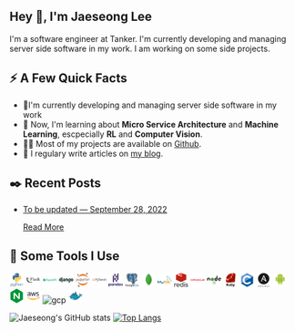 <h2>Hey 👋, I'm Jaeseong Lee</a></h2>
<p>I'm a software engineer at Tanker. I'm currently developing and managing server side software in my work. I am working on some side projects.</p>

<h2>⚡️ A Few Quick Facts</h2>
<ul>
<li>🔭I'm currently developing and managing server side software in my work</li>
<li>🧐 Now, I'm learning about <strong>Micro Service Architecture</strong> and <strong>Machine Learning</strong>, escpecially <strong>RL</strong> and <strong>Computer Vision</strong>.</li>
<li>👨‍💻 Most of my projects are available on <a href="https://github.com/jaesung8">Github</a>.</li>
<li>📝 I regulary write articles on <a href="https://jaesung8.github.io">my blog</a>.</li>
<!--<li>📙 Check out my <a href="">resume</a>.</li>-->
</ul>

<h2>✒️ Recent Posts</h2>
<ul>
<li><a target="_blank" href="https://jaesung8.github.io">To be updated — September 28, 2022</a></li>
<p><a target="_blank" href="https://jaesung8.github.io">Read More</a></p>
</ul>

<h2>🚀 Some Tools I Use</h2>
<p align="left">
<img src="https://raw.githubusercontent.com/devicons/devicon/master/icons/python/python-original-wordmark.svg" alt="python" width="25" height="25" />
<img src="https://raw.githubusercontent.com/devicons/devicon/master/icons/flask/flask-original-wordmark.svg" alt="flask" width="25" height="25" />
<img src="https://raw.githubusercontent.com/devicons/devicon/master/icons/fastapi/fastapi-original-wordmark.svg" alt="fastapi" width="25" height="25" />
<img src="https://raw.githubusercontent.com/devicons/devicon/master/icons/django/django-plain-wordmark.svg" alt="django" width="25" height="25" />
<img src="https://raw.githubusercontent.com/devicons/devicon/master/icons/jupyter/jupyter-original-wordmark.svg" alt="jupyter" width="25" height="25" />
<img src="https://raw.githubusercontent.com/devicons/devicon/master/icons/pytorch/pytorch-original-wordmark.svg" alt="pytorch" width="25" height="25" />
<img src="https://raw.githubusercontent.com/devicons/devicon/master/icons/pandas/pandas-original-wordmark.svg" alt="pandas" width="25" height="25" />
<img src="https://raw.githubusercontent.com/devicons/devicon/master/icons/postgresql/postgresql-original-wordmark.svg" alt="postgresql" width="25" height="25" />
<img src="https://raw.githubusercontent.com/devicons/devicon/master/icons/mongodb/mongodb-original.svg" alt="mongodb" width="25" height="25" />
<img src="https://raw.githubusercontent.com/devicons/devicon/master/icons/mysql/mysql-original-wordmark.svg" alt="mysql" width="25" height="25" />
<img src="https://raw.githubusercontent.com/devicons/devicon/master/icons/redis/redis-original-wordmark.svg" alt="redis" width="25" height="25" />
<img src="https://raw.githubusercontent.com/devicons/devicon/master/icons/oracle/oracle-original.svg" alt="oracle" width="25" height="25" />
<img src="https://raw.githubusercontent.com/devicons/devicon/master/icons/nodejs/nodejs-original-wordmark.svg" alt="nodejs" width="25" height="25" />
<img src="https://raw.githubusercontent.com/devicons/devicon/master/icons/ruby/ruby-original-wordmark.svg" alt="ruby" width="25" height="25" />
<img src="https://raw.githubusercontent.com/devicons/devicon/master/icons/c/c-original.svg" alt="c" width="25" height="25" />
<img src="https://raw.githubusercontent.com/devicons/devicon/master/icons/ansible/ansible-original-wordmark.svg" alt="ansible" width="25" height="25" />
<img src="https://raw.githubusercontent.com/devicons/devicon/master/icons/android/android-original-wordmark.svg" alt="android" width="25" height="25" />
<img src="https://raw.githubusercontent.com/devicons/devicon/master/icons/nginx/nginx-original.svg" alt="nginx" width="25" height="25" />
<img src="https://raw.githubusercontent.com/github/explore/80688e429a7d4ef2fca1e82350fe8e3517d3494d/topics/aws/aws.png" alt="aws" width="25" height="25" />
<img src="https://www.vectorlogo.zone/logos/google_cloud/google_cloud-icon.svg" alt="gcp" width="25" height="25" />
<img src="https://raw.githubusercontent.com/devicons/devicon/master/icons/docker/docker-original.svg" alt="Docker" width="25" height="25" />
</p>

![Jaeseong's GitHub stats](https://github-readme-stats.vercel.app/api?username=jaesung8&show_icons=true&theme=dark)
[![Top Langs](https://github-readme-stats.vercel.app/api/top-langs/?username=jaesung8&layout=compact)](https://github.com/anuraghazra/github-readme-stats)

